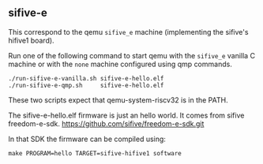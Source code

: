 
## sifive-e

This correspond to the qemu `sifive_e` machine (implementing the
sifive's hifive1 board).

Run one of the following command to start qemu
with the `sifive_e` vanilla C machine or with the `none`
machine configured using qmp commands.

```
./run-sifive-e-vanilla.sh sifive-e-hello.elf
./run-sifive-e-qmp.sh     sifive-e-hello.elf
```

These two scripts expect that qemu-system-riscv32 is in the PATH.

The sifive-e-hello.elf firmware is just an hello world. It comes
from sifive freedom-e-sdk.
https://github.com/sifive/freedom-e-sdk.git

In that SDK the firmware can be compiled using:
```
make PROGRAM=hello TARGET=sifive-hifive1 software
```

